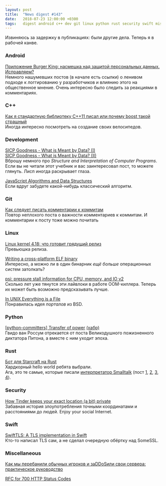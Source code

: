 ```yaml
---
layout: post
title:  "News digest #143"
date:   2018-07-23 12:00:00 +0300
tags:   digest android c++ dev git linux python rust security swift misc
---
```


Извиняюсь за задержку в публикациях: были другие дела. Теперь я в рабочей канве.

### Android

[Приложение Burger King: насмешка над защитой персональных данных. Исправляем?](https://habr.com/company/roskomsvoboda/blog/417145/)<br/>
Немного нашумевших постов (в начале есть ссылки) о ленивом подходе к логгированию у разработчиков и влиянию этого на общественное мнение. Очень интересно было следить за реакциями в комментариях.

### C++

[Как я стандартную библиотеку C++11 писал или почему boost такой страшный](https://habr.com/post/417027/)<br/>
Иногда интересно посмотреть на создание своих велосипедов.

### Development

[SICP Goodness - What is Meant by Data? (I)](https://www.lvguowei.me/post/sicp-goodness-data/)<br/>
[SICP Goodness - What is Meant by Data? (II)](https://www.lvguowei.me/post/sicp-goodness-data-2/)<br/>
Вброшу немного про _Structure and Interpretation of Computer Programs_. Если вы не читали этот учебник и вас заинтересовал пост, то можете глянуть. Лисп иногда раскрывает глаза.

[JavaScript Algorithms and Data Structures](https://github.com/trekhleb/javascript-algorithms)<br/>
Если вдруг забудете какой-нибудь классический алгоритм.

### Git

[Как следует писать комментарии к коммитам](https://habr.com/post/416887/)<br/>
Повтор неплохого поста о важности комментариев к коммитам. И комментарии к посту тоже можно почитать

### Linux

[Linux kernel 4.18: что готовит грядущий релиз](https://habr.com/company/it-grad/blog/417155/)<br/>
Превьюшка релиза.

[Writing a cross-platform ELF binary](http://blog.codetastrophe.com/2008/12/writing-cross-platform-elf-binary.html)<br/>
Интересно, а можно ли в один бинарник _ещё больше_ операционных систем затолкать?

[psi: pressure stall information for CPU, memory, and IO v2](https://lwn.net/Articles/759658/)<br/>
Сколько лет уже тянутся эти лайвлоки в работе OOM-киллера. Теперь их может быть возможно предсказывать лучше.

[In UNIX Everything is a File](https://ph7spot.com/musings/in-unix-everything-is-a-file)<br/>
Понравилась идея _порталов_ из BSD.
 
### Python

[\[python-committers\] Transfer of power][1-1] [(хабр)][1-2]<br/>
Гвидо ван Россум отрекается от поста Великодушного пожизненного диктатора Питона, а вместе с ним уходит эпоха.

[1-1]: https://mail.python.org/pipermail/python-committers/2018-July/005664.html
[1-2]: https://habr.com/post/417047/

### Rust

[Бот для Starcraft на Rust](https://habr.com/post/416743/)<br/>
Хардкорный hello world ребята выбрали.<br/>
Ага, это те самые, которые писали [интерпретатор Smalltalk](https://github.com/0x7CFE/llst) (пост [1], [2], [3], [4]).

[1]: https://habr.com/post/164153/
[2]: https://habr.com/post/164769/
[3]: https://habr.com/post/191250/
[4]: https://habr.com/post/197474/

### Security

[How Tinder keeps your exact location (a bit) private](https://robertheaton.com/2018/07/09/how-tinder-keeps-your-location-a-bit-private/)<br/>
Забавная история злоупотребления точными координатами и расстояниями до людей. Enjoy your social Internet.

### Swift

[SwiftTLS: A TLS implementation in Swift][6-1]<br/>
Кто-то написал TLS сам, а не сделал очередную обёртку над SomeSSL.

[6-1]: https://github.com/nsc/SwiftTLS

### Miscellaneous

[Как мы перебанили обычных игроков и заDDoSили свои сервера: практическое руководство](https://habr.com/company/pixonic/blog/417441/)

[RFC for 700 HTTP Status Codes](https://github.com/joho/7XX-rfc)
